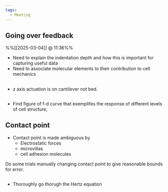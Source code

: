 ```yaml
---
tags:
  - Meeting
---
```


## Going over feedback
%%[[2025-03-04]] @ 11:36%%

- Need to explain the indentation depth and how this is important for capturing useful data
- Need to associate molecular elements to their contribution to cell mechanics

##

- z axis actuation is on cantilever not bed.

##

- Find figure of f-d curve that exemplifes the response of different levels of cell structure, 

## Contact point 

- Contact point is made ambiguous by
	- Electrostatic forces
	- microvillas 
	- cell adhesion molecules

Do some trials manually changing contact point to give reasonable bounds for error.

##

- Thoroughly go thorugh the Hertz equation

